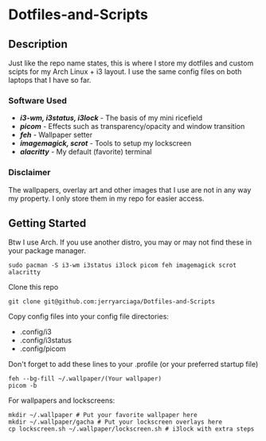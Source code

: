 # Dotfiles-and-Scripts

## Description
Just like the repo name states, this is where I store my dotfiles and custom scipts
for my Arch Linux + i3 layout. I use the same config files on both laptops that I have
so far.

### Software Used
- ***i3-wm, i3status, i3lock*** - The basis of my mini ricefield
- ***picom*** - Effects such as transparency/opacity and window transition
- ***feh*** - Wallpaper setter
- ***imagemagick, scrot*** - Tools to setup my lockscreen
- ***alacritty*** - My default (favorite) terminal

### Disclaimer
The wallpapers, overlay art and other images that I use are not in any way my property.
I only store them in my repo for easier access.

## Getting Started
Btw I use Arch. If you use another distro, you may or may not find these in your
package manager.
```
sudo pacman -S i3-wm i3status i3lock picom feh imagemagick scrot alacritty
```
Clone this repo
```
git clone git@github.com:jerryarciaga/Dotfiles-and-Scripts
```
Copy config files into your config file directories:
- .config/i3
- .config/i3status
- .config/picom

Don't forget to add these lines to your .profile (or your preferred startup file)
```
feh --bg-fill ~/.wallpaper/(Your wallpaper)
picom -b
```

For wallpapers and lockscreens:
```
mkdir ~/.wallpaper # Put your favorite wallpaper here
mkdir ~/.wallpaper/gacha # Put your lockscreen overlays here
cp lockscreen.sh ~/.wallpaper/lockscreen.sh # i3lock with extra steps
```
